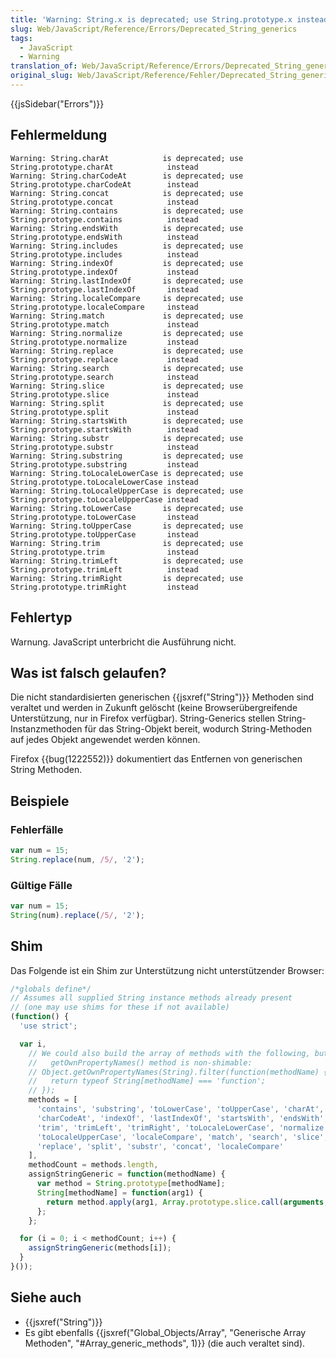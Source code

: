 ```yaml
---
title: 'Warning: String.x is deprecated; use String.prototype.x instead'
slug: Web/JavaScript/Reference/Errors/Deprecated_String_generics
tags:
  - JavaScript
  - Warning
translation_of: Web/JavaScript/Reference/Errors/Deprecated_String_generics
original_slug: Web/JavaScript/Reference/Fehler/Deprecated_String_generics
---
```

{{jsSidebar("Errors")}}

## Fehlermeldung

    Warning: String.charAt            is deprecated; use String.prototype.charAt            instead
    Warning: String.charCodeAt        is deprecated; use String.prototype.charCodeAt        instead
    Warning: String.concat            is deprecated; use String.prototype.concat            instead
    Warning: String.contains          is deprecated; use String.prototype.contains          instead
    Warning: String.endsWith          is deprecated; use String.prototype.endsWith          instead
    Warning: String.includes          is deprecated; use String.prototype.includes          instead
    Warning: String.indexOf           is deprecated; use String.prototype.indexOf           instead
    Warning: String.lastIndexOf       is deprecated; use String.prototype.lastIndexOf       instead
    Warning: String.localeCompare     is deprecated; use String.prototype.localeCompare     instead
    Warning: String.match             is deprecated; use String.prototype.match             instead
    Warning: String.normalize         is deprecated; use String.prototype.normalize         instead
    Warning: String.replace           is deprecated; use String.prototype.replace           instead
    Warning: String.search            is deprecated; use String.prototype.search            instead
    Warning: String.slice             is deprecated; use String.prototype.slice             instead
    Warning: String.split             is deprecated; use String.prototype.split             instead
    Warning: String.startsWith        is deprecated; use String.prototype.startsWith        instead
    Warning: String.substr            is deprecated; use String.prototype.substr            instead
    Warning: String.substring         is deprecated; use String.prototype.substring         instead
    Warning: String.toLocaleLowerCase is deprecated; use String.prototype.toLocaleLowerCase instead
    Warning: String.toLocaleUpperCase is deprecated; use String.prototype.toLocaleUpperCase instead
    Warning: String.toLowerCase       is deprecated; use String.prototype.toLowerCase       instead
    Warning: String.toUpperCase       is deprecated; use String.prototype.toUpperCase       instead
    Warning: String.trim              is deprecated; use String.prototype.trim              instead
    Warning: String.trimLeft          is deprecated; use String.prototype.trimLeft          instead
    Warning: String.trimRight         is deprecated; use String.prototype.trimRight         instead

## Fehlertyp

Warnung. JavaScript unterbricht die Ausführung nicht.

## Was ist falsch gelaufen?

Die nicht standardisierten generischen {{jsxref("String")}} Methoden sind veraltet und werden in Zukunft gelöscht (keine Browserübergreifende Unterstützung, nur in Firefox verfügbar). String-Generics stellen String-Instanzmethoden für das String-Objekt bereit, wodurch String-Methoden auf jedes Objekt angewendet werden können.

Firefox {{bug(1222552)}} dokumentiert das Entfernen von generischen String Methoden.

## Beispiele

### Fehlerfälle

```js example-bad
var num = 15;
String.replace(num, /5/, '2');
```

### Gültige Fälle

```js example-good
var num = 15;
String(num).replace(/5/, '2');
```

## Shim

Das Folgende ist ein Shim zur Unterstützung nicht unterstützender Browser:

```js
/*globals define*/
// Assumes all supplied String instance methods already present
// (one may use shims for these if not available)
(function() {
  'use strict';

  var i,
    // We could also build the array of methods with the following, but the
    //   getOwnPropertyNames() method is non-shimable:
    // Object.getOwnPropertyNames(String).filter(function(methodName) {
    //   return typeof String[methodName] === 'function';
    // });
    methods = [
      'contains', 'substring', 'toLowerCase', 'toUpperCase', 'charAt',
      'charCodeAt', 'indexOf', 'lastIndexOf', 'startsWith', 'endsWith',
      'trim', 'trimLeft', 'trimRight', 'toLocaleLowerCase', 'normalize',
      'toLocaleUpperCase', 'localeCompare', 'match', 'search', 'slice',
      'replace', 'split', 'substr', 'concat', 'localeCompare'
    ],
    methodCount = methods.length,
    assignStringGeneric = function(methodName) {
      var method = String.prototype[methodName];
      String[methodName] = function(arg1) {
        return method.apply(arg1, Array.prototype.slice.call(arguments, 1));
      };
    };

  for (i = 0; i < methodCount; i++) {
    assignStringGeneric(methods[i]);
  }
}());
```

## Siehe auch

- {{jsxref("String")}}
- Es gibt ebenfalls {{jsxref("Global_Objects/Array", "Generische Array Methoden", "#Array_generic_methods", 1)}} (die auch veraltet sind).
